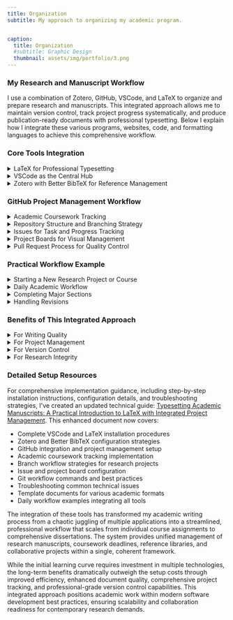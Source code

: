 ```yaml
---
title: Organization
subtitle: My approach to organizing my academic program.


caption:
  title: Organization
  #subtitle: Graphic Design
  thumbnail: assets/img/portfolio/3.png
---
```

### My Research and Manuscript Workflow

I use a combination of Zotero, GitHub, VSCode, and LaTeX to organize and prepare research and manuscripts. This integrated approach allows me to maintain version control, track project progress systematically, and produce publication-ready documents with professional typesetting. Below I explain how I integrate these various programs, websites, code, and formatting languages to achieve this comprehensive workflow.

### Core Tools Integration

<details>
<summary>LaTeX for Professional Typesetting</summary>

LaTeX serves as the foundation of my document preparation system. Unlike traditional word processors, LaTeX separates content from formatting, allowing me to focus on writing while ensuring consistent, publication-quality output. I primarily use the `apa7` document class for APA-compliant manuscripts, which automatically handles:

- Proper margins and spacing
- Citation formatting
- Reference list generation  
- Section heading styles
- Title page formatting

The beauty of LaTeX lies in its ability to handle complex academic documents with mathematical expressions, cross-references, and extensive bibliographies without the formatting inconsistencies common in traditional word processors.

</details>

<details>
<summary>VSCode as the Central Hub</summary>

Visual Studio Code serves as my primary writing environment, enhanced with the LaTeX Workshop extension. This setup provides:

- **Syntax highlighting** for LaTeX commands
- **Live PDF preview** with automatic compilation
- **Error detection** and debugging assistance
- **Integrated terminal** for Git commands
- **Extensions ecosystem** including grammar checking with LTeX+

The integrated terminal is particularly valuable as it allows me to manage Git operations without leaving my writing environment, maintaining focus and workflow efficiency.

</details>

<details>
<summary>Zotero with Better BibTeX for Reference Management</summary>

Zotero manages all my research sources, enhanced by the Better BibTeX plugin for seamless LaTeX integration. My reference workflow includes:

1. **Collection Organization**: Sources are organized into project-specific collections
2. **Automatic Export**: Better BibTeX maintains synchronized `.bib` files that update automatically as I add new sources
3. **Citation Keys**: Consistent citation key formatting ensures reliable cross-referencing
4. **PDF Management**: Full-text PDFs are stored and searchable within Zotero

This integration means I can add sources to Zotero throughout my research process, and they immediately become available for citation in my LaTeX documents without manual export steps.

</details>

### GitHub Project Management Workflow

<details>
<summary>Academic Coursework Tracking</summary>

Beyond manuscript preparation, I use GitHub Projects to manage my entire doctoral program coursework and deadlines. Each semester and course is organized systematically:

**Program-Level Organization:**
- **Semesters as Milestones**: Fall 2024, Spring 2025, Summer 2025, etc.
- **Courses as Major Issues**: Each course (EDACE 780, EDACE 830, etc.) becomes a tracked issue
- **Assignments as Sub-Issues**: Individual assignments, papers, and deliverables within each course

**Course Progress Tracking:**
- **Labels by Course Type**: "Core Course", "Research Methods", "Electives"
- **Priority Levels**: High (current semester), Medium (next semester), Low (future planning)
- **Progress Indicators**: "Not Started", "In Progress", "Submitted", "Graded"
- **Due Date Management**: All assignment deadlines tracked in GitHub Issues with calendar integration

**Practical Example - Current Coursework:**
```
Summer 2025 Milestone:
├── Issue: EDACE 790 - Characteristics of Adult Learners
│   ├── Sub-issue: Literature Review Paper (Due: June 15)
│   ├── Sub-issue: Reflection Essay (Due: June 25)
│   └── Sub-issue: Final Project (Due: June 27)
└── Issue: EDACE 785 - Curriculum Design
    ├── Sub-issue: Curriculum Outline (Due: July 15)
    ├── Sub-issue: Unit Development (Due: July 30)
    └── Sub-issue: Final Curriculum (Due: August 8)
```

This approach transforms my Gantt chart planning into an actionable, digital project management system where every course component is tracked, deadlines are visible, and progress is measurable.

</details>

<details>
<summary>Repository Structure and Branching Strategy</summary>

Each research project or manuscript is organized as a GitHub repository with a clear structure:

```
project-name/
├── docs/
│   ├── main.tex
│   ├── sections/
│   │   ├── introduction.tex
│   │   ├── methodology.tex
│   │   └── conclusion.tex
│   └── figures/
├── references.bib
├── README.md
└── .gitignore
```

I use a **feature-branch workflow** where each major component or revision is developed on its own branch:
- `main` branch contains the stable, submission-ready version
- `feature/literature-review` for developing the literature review section
- `feature/data-analysis` for analysis and results sections
- `revision/reviewer-comments` for addressing peer review feedback

</details>

<details>
<summary>Issues for Task and Progress Tracking</summary>

GitHub Issues serve as my comprehensive project management system, handling both research manuscripts and coursework:

**Research Project Issues:**
- **Milestone Issues**: "Complete first draft by [date]"
- **Section Issues**: "Draft methodology section"
- **Revision Issues**: "Address Reviewer 2 comments on data interpretation"
- **Technical Issues**: "Fix citation formatting for Figure 3"

**Coursework Issues:**
- **Course-Level Issues**: "EDACE 785 - Curriculum Design (Summer 2025)"
- **Assignment Issues**: "Design learning objectives for Unit 2"
- **Reading Issues**: "Complete assigned readings for Week 3"
- **Project Issues**: "Final curriculum design project submission"

Each issue includes:
- Clear acceptance criteria and deliverables
- Due dates aligned with syllabus and project timelines
- Labels for type (coursework, research, writing, revision)
- Priority levels based on deadlines and importance
- Progress updates and reflection notes
- Links to relevant course materials and resources

</details>

<details>
<summary>Project Boards for Visual Management</summary>

I organize issues using GitHub Project boards with columns representing workflow stages for both research and coursework:

**Research Workflow Columns:**
- **Backlog**: All planned tasks and sections
- **In Progress**: Currently active work (limited to 2-3 items)
- **Review**: Completed sections awaiting self-review or feedback
- **Revision Needed**: Items requiring changes based on feedback
- **Done**: Completed and approved sections

**Coursework Workflow Columns:**
- **This Week**: Current assignments and readings
- **Next Week**: Upcoming deadlines and preparations
- **In Progress**: Ongoing projects and papers
- **Submitted**: Awaiting grading or feedback
- **Completed**: Finished coursework with grades received

**Integrated Academic Dashboard:**
I maintain a master project board that combines both research and coursework, using color-coded labels to distinguish between different types of work. This provides a comprehensive view of all academic obligations and helps balance research productivity with coursework demands.

This Kanban-style approach provides clear visibility into project status across all academic activities and prevents work overload by limiting work-in-progress items.

</details>

<details>
<summary>Pull Request Process for Quality Control</summary>

When completing a section or major revision, I create pull requests to merge feature branches into main:

1. **Self-Review**: Review all changes, check for LaTeX errors, verify citations
2. **Descriptive PR**: Include summary of changes, link to resolved issues
3. **Documentation**: Update README with any workflow changes
4. **Merge**: After approval, merge and delete feature branch

This process creates a clear audit trail of document evolution and ensures nothing enters the main branch without review.

</details>

### Practical Workflow Example

<details>
<summary>Starting a New Research Project or Course</summary>

1. **Repository Setup**: Create GitHub repository with issue templates and project board
2. **Initial Structure**: Set up LaTeX document structure and Zotero collection
3. **Planning**: Create issues for all major deliverables and organize on project board
4. **Course Integration**: Add course-specific issues with syllabus deadlines
5. **Semester Overview**: Link coursework issues to research timeline for balanced planning

</details>

<details>
<summary>Daily Academic Workflow</summary>

1. **Morning Planning**: Review project board to prioritize research vs. coursework tasks
2. **Branch Management**: Switch to appropriate feature branch or create new one
   ```bash
   git checkout -b feature/theoretical-framework
   # or
   git checkout -b coursework/edace785-unit2-design
   ```
3. **Work Session**: Draft content in VSCode with live LaTeX preview
4. **Reference Integration**: Add sources to Zotero as discovered; they automatically sync to `.bib` file
5. **Progress Tracking**: Update issue comments with progress notes, challenges, and insights
6. **Version Control**: Regular commits with descriptive messages
   ```bash
   git add sections/theoretical-framework.tex
   git commit -m "Add social learning theory framework discussion"
   # or
   git add coursework/curriculum-outline.tex
   git commit -m "Complete learning objectives for adult learning unit"
   git push origin feature/branch-name
   ```
7. **Issue Management**: Move completed items between board columns and update course progress

</details>

<details>
<summary>Completing Major Sections</summary>

1. **Self-Review**: Use LaTeX error checking and grammar extensions
2. **Pull Request**: Create PR with detailed description of changes
3. **Issue Management**: Link PR to relevant issues for automatic closure
4. **Board Update**: Move completed items to "Done" column

</details>

<details>
<summary>Handling Revisions</summary>

1. **Issue Creation**: Create specific issues for each reviewer comment or revision need
2. **Branch Strategy**: Use `revision/` branches for substantial changes
3. **Track Changes**: Use Git's diff capabilities to document all modifications
4. **Version Tags**: Tag major versions (initial submission, revision 1, etc.)

</details>

### Benefits of This Integrated Approach

<details>
<summary>For Writing Quality</summary>

- **Focus on Content**: LaTeX handles formatting automatically
- **Consistency**: Automated citation and reference formatting
- **Professional Output**: Publication-ready documents without manual formatting

</details>

<details>
<summary>For Project Management</summary>

- **Comprehensive Academic Tracking**: Visual project boards show exactly what's completed across both research and coursework
- **Integrated Deadline Management**: All academic obligations visible in one system
- **Balanced Workload**: Easy identification of competing priorities between research and course demands
- **Semester Planning**: Long-term view of coursework progression alongside research milestones
- **Collaboration Ready**: Easy sharing and collaboration through GitHub for group projects and research teams

</details>

<details>
<summary>For Version Control</summary>

- **Complete History**: Every change tracked with descriptive commit messages
- **Safe Experimentation**: Feature branches allow risk-free exploration of ideas
- **Recovery Options**: Easy rollback to previous versions if needed

</details>

<details>
<summary>For Research Integrity</summary>

- **Source Tracking**: Complete audit trail of when sources were added and cited
- **Change Documentation**: Clear record of all revisions and their reasons
- **Backup Security**: Multiple redundant backups through Git's distributed nature

</details>

### Detailed Setup Resources

For comprehensive implementation guidance, including step-by-step installation instructions, configuration details, and troubleshooting strategies, I've created an updated technical guide: [Typesetting Academic Manuscripts: A Practical Introduction to LaTeX with Integrated Project Management](). This enhanced document now covers:

- Complete VSCode and LaTeX installation procedures
- Zotero and Better BibTeX configuration strategies  
- GitHub integration and project management setup
- Academic coursework tracking implementation
- Branch workflow strategies for research projects
- Issue and project board configuration
- Git workflow commands and best practices
- Troubleshooting common technical issues
- Template documents for various academic formats
- Daily workflow examples integrating all tools

The integration of these tools has transformed my academic writing process from a chaotic juggling of multiple applications into a streamlined, professional workflow that scales from individual course assignments to comprehensive dissertations. The system provides unified management of research manuscripts, coursework deadlines, reference libraries, and collaborative projects within a single, coherent framework.

While the initial learning curve requires investment in multiple technologies, the long-term benefits dramatically outweigh the setup costs through improved efficiency, enhanced document quality, comprehensive project tracking, and professional-grade version control capabilities. This integrated approach positions academic work within modern software development best practices, ensuring scalability and collaboration readiness for contemporary research demands.
